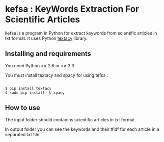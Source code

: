 # kefsa : KeyWords Extraction For Scientific Articles

kefsa is a program in Python for extract keywords from scientific articles in txt format. It uses Python [textacy](https://pypi.python.org/pypi/textacy) library.

## Installing and requirements

You need Python >= 2.6 or >= 3.3

You must install textacy and spacy for using tefsa :

```

$ pip install textacy
$ sudo pip install -U spacy

```

## How to use

The input folder should contanins scientific articles in txt format.

In output folder you can see the keywords and their tfidf for each article in a separated txt file.